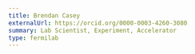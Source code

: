 ```yaml
---
title: Brendan Casey
externalUrl: https://orcid.org/0000-0003-4260-3080
summary: Lab Scientist, Experiment, Accelerator
type: fermilab
---
```

